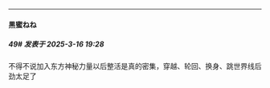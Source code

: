 ﻿
*****

####  黒蜜ねね  
##### 49#       发表于 2025-3-16 19:28

不得不说加入东方神秘力量以后整活是真的密集，穿越、轮回、换身、跳世界线后劲太足了

